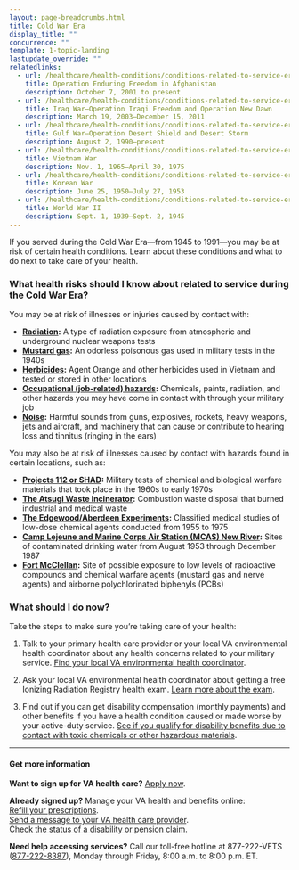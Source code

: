 ```yaml
---
layout: page-breadcrumbs.html
title: Cold War Era
display_title: ""
concurrence: ""
template: 1-topic-landing
lastupdate_override: ""
relatedlinks:
  - url: /healthcare/health-conditions/conditions-related-to-service-era/operation-enduring-freedom/
    title: Operation Enduring Freedom in Afghanistan
    description: October 7, 2001 to present
  - url: /healthcare/health-conditions/conditions-related-to-service-era/iraq-war/
    title: Iraq War—Operation Iraqi Freedom and Operation New Dawn
    description: March 19, 2003—December 15, 2011
  - url: /healthcare/health-conditions/conditions-related-to-service-era/gulf-war/
    title: Gulf War—Operation Desert Shield and Desert Storm
    description: August 2, 1990—present
  - url: /healthcare/health-conditions/conditions-related-to-service-era/vietnam-war/
    title: Vietnam War
    description: Nov. 1, 1965—April 30, 1975
  - url: /healthcare/health-conditions/conditions-related-to-service-era/korean-war/
    title: Korean War
    description: June 25, 1950—July 27, 1953
  - url: /healthcare/health-conditions/conditions-related-to-service-era/world-war-ii/
    title: World War II
    description: Sept. 1, 1939—Sept. 2, 1945
---
```


<div class="va-introtext">

If you served during the Cold War Era—from 1945 to 1991—you may be at risk of certain health conditions. Learn about these conditions and what to do next to take care of your health.

</div>

<div class="feature" markdown=“1”>

### What health risks should I know about related to service during the Cold War Era?

You may be at risk of illnesses or injuries caused by contact with:

- **[Radiation](/disability-benefits/conditions/exposure-to-hazardous-materials/radiation-exposure/):** A type of radiation exposure from atmospheric and underground nuclear weapons tests 
- **[Mustard gas](/disability-benefits/conditions/exposure-to-hazardous-materials/mustard-gas/):** An odorless poisonous gas used in military tests in the 1940s 
- **[Herbicides](/disability-benefits/conditions/exposure-to-hazardous-materials/agent-orange/):** Agent Orange and other herbicides used in Vietnam and tested or stored in other locations
- **[Occupational (job-related) hazards](https://www.publichealth.va.gov/exposures/categories/occupational-hazards.asp):** Chemicals, paints, radiation, and other hazards you may have come in contact with through your military job
- **[Noise](https://www.publichealth.va.gov/exposures/noise/index.asp):** Harmful sounds from guns, explosives, rockets, heavy weapons, jets and aircraft, and machinery that can cause or contribute to hearing loss and tinnitus (ringing in the ears)

You may also be at risk of illnesses caused by contact with hazards found in certain locations, such as:

- **[Projects 112 or SHAD](/disability-benefits/conditions/exposure-to-hazardous-materials/project112-SHAD/):** Military tests of chemical and biological warfare materials that took place in the 1960s to early 1970s
- **[The Atsugi Waste Incinerator](https://www.publichealth.va.gov/exposures/sand-dust-particulates/atsugi.asp):** Combustion waste disposal that burned industrial and medical waste
- **[The Edgewood/Aberdeen Experiments](https://www.publichealth.va.gov/exposures/edgewood-aberdeen/index.asp):** Classified medical studies of low-dose chemical agents conducted from 1955 to 1975
- **[Camp Lejeune and Marine Corps Air Station (MCAS) New River](/disability-benefits/conditions/exposure-to-hazardous-materials/contaminated-drinking-water-at-camp-lejeune/):** Sites of contaminated drinking water from August 1953 through December 1987
- **[Fort McClellan](https://www.publichealth.va.gov/exposures/fort-mcclellan/index.asp):** Site of possible exposure to low levels of radioactive compounds and chemical warfare agents (mustard gas and nerve agents) and airborne polychlorinated biphenyls (PCBs)

</div>

### What should I do now?

Take the steps to make sure you’re taking care of your health:

<ol class="process">
<li class="process-step list-one">

Talk to your primary health care provider or your local VA environmental health coordinator about any health concerns related to your military service. [Find your local VA environmental health coordinator](https://www.publichealth.va.gov/exposures/coordinators.asp). 

</li>

<li class="process-step list-two">

Ask your local VA environmental health coordinator about getting a free Ionizing Radiation Registry health exam. [Learn more about the exam](https://www.publichealth.va.gov/exposures/radiation/benefits/registry-exam.asp).

</li>

<li class="process-step list-three">

Find out if you can get disability compensation (monthly payments) and other benefits if you have a health condition caused or made worse by your active-duty service. [See if you qualify for disability benefits due to contact with toxic chemicals or other hazardous materials](/disability-benefits/conditions/exposure-to-hazardous-materials/). 

</li>
</ol>

------

#### Get more information

**Want to sign up for VA health care?** [Apply now](/healthcare/apply/).

**Already signed up?** Manage your VA health and benefits online: <br />
[Refill your prescriptions](/healthcare/prescriptions/). <br />
[Send a message to your VA health care provider](/healthcare/messaging/). <br />
[Check the status of a disability or pension claim](/track-claims/). 

**Need help accessing services?** Call our toll-free hotline at 877-222-VETS (<a href="tel:+1phonenumber">877-222-8387</a>), Monday through Friday, 8:00 a.m. to 8:00 p.m. ET.
